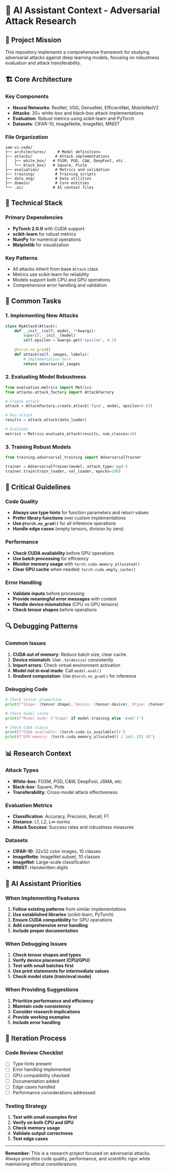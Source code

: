 # 🧠 AI Assistant Context - Adversarial Attack Research

## 🎯 Project Mission
This repository implements a comprehensive framework for studying adversarial attacks against deep learning models, focusing on robustness evaluation and attack transferability.

## 🏗️ Core Architecture

### Key Components
- **Neural Networks**: ResNet, VGG, DenseNet, EfficientNet, MobileNetV2
- **Attacks**: 30+ white-box and black-box attack implementations
- **Evaluation**: Robust metrics using scikit-learn and PyTorch
- **Datasets**: CIFAR-10, ImageNette, ImageNet, MNIST

### File Organization
```
sem-vi-code/
├── architectures/     # Model definitions
├── attacks/          # Attack implementations
│   ├── white_box/   # FGSM, PGD, C&W, DeepFool, etc.
│   └── black_box/   # Square, Pixle
├── evaluation/       # Metrics and validation
├── training/         # Training scripts
├── data_eng/         # Data utilities
├── domain/           # Core entities
└── .ai/             # AI context files
```

## 🔧 Technical Stack

### Primary Dependencies
- **PyTorch 2.0.0** with CUDA support
- **scikit-learn** for robust metrics
- **NumPy** for numerical operations
- **Matplotlib** for visualization

### Key Patterns
- All attacks inherit from base `Attack` class
- Metrics use scikit-learn for reliability
- Models support both CPU and GPU operations
- Comprehensive error handling and validation

## 🎯 Common Tasks

### 1. Implementing New Attacks
```python
class MyAttack(Attack):
    def __init__(self, model, **kwargs):
        super().__init__(model)
        self.epsilon = kwargs.get('epsilon', 0.1)
    
    @torch.no_grad()
    def attack(self, images, labels):
        # Implementation here
        return adversarial_images
```

### 2. Evaluating Model Robustness
```python
from evaluation.metrics import Metrics
from attacks.attack_factory import AttackFactory

# Create attack
attack = AttackFactory.create_attack('fgsm', model, epsilon=0.03)

# Run attack
results = attack.attack(data_loader)

# Evaluate
metrics = Metrics.evaluate_attack(results, num_classes=10)
```

### 3. Training Robust Models
```python
from training.adversarial_training import AdversarialTrainer

trainer = AdversarialTrainer(model, attack_type='pgd')
trainer.train(train_loader, val_loader, epochs=100)
```

## 🚨 Critical Guidelines

### Code Quality
- **Always use type hints** for function parameters and return values
- **Prefer library functions** over custom implementations
- **Use `@torch.no_grad()`** for all inference operations
- **Handle edge cases** (empty tensors, division by zero)

### Performance
- **Check CUDA availability** before GPU operations
- **Use batch processing** for efficiency
- **Monitor memory usage** with `torch.cuda.memory_allocated()`
- **Clear GPU cache** when needed: `torch.cuda.empty_cache()`

### Error Handling
- **Validate inputs** before processing
- **Provide meaningful error messages** with context
- **Handle device mismatches** (CPU vs GPU tensors)
- **Check tensor shapes** before operations

## 🔍 Debugging Patterns

### Common Issues
1. **CUDA out of memory**: Reduce batch size, clear cache
2. **Device mismatch**: Use `.to(device)` consistently
3. **Import errors**: Check virtual environment activation
4. **Model not in eval mode**: Call `model.eval()`
5. **Gradient computation**: Use `@torch.no_grad()` for inference

### Debugging Code
```python
# Check tensor properties
print(f"Shape: {tensor.shape}, Device: {tensor.device}, Dtype: {tensor.dtype}")

# Check model state
print(f"Model mode: {'train' if model.training else 'eval'}")

# Check CUDA status
print(f"CUDA available: {torch.cuda.is_available()}")
print(f"GPU memory: {torch.cuda.memory_allocated() / 1e9:.2f} GB")
```

## 📊 Research Context

### Attack Types
- **White-box**: FGSM, PGD, C&W, DeepFool, JSMA, etc.
- **Black-box**: Square, Pixle
- **Transferability**: Cross-model attack effectiveness

### Evaluation Metrics
- **Classification**: Accuracy, Precision, Recall, F1
- **Distance**: L1, L2, L∞ norms
- **Attack Success**: Success rates and robustness measures

### Datasets
- **CIFAR-10**: 32x32 color images, 10 classes
- **ImageNette**: ImageNet subset, 10 classes
- **ImageNet**: Large-scale classification
- **MNIST**: Handwritten digits

## 🎯 AI Assistant Priorities

### When Implementing Features
1. **Follow existing patterns** from similar implementations
2. **Use established libraries** (scikit-learn, PyTorch)
3. **Ensure CUDA compatibility** for GPU operations
4. **Add comprehensive error handling**
5. **Include proper documentation**

### When Debugging Issues
1. **Check tensor shapes and types**
2. **Verify device placement (CPU/GPU)**
3. **Test with small batches first**
4. **Use print statements for intermediate values**
5. **Check model state (train/eval mode)**

### When Providing Suggestions
1. **Prioritize performance and efficiency**
2. **Maintain code consistency**
3. **Consider research implications**
4. **Provide working examples**
5. **Include error handling**

## 🔄 Iteration Process

### Code Review Checklist
- [ ] Type hints present
- [ ] Error handling implemented
- [ ] GPU compatibility checked
- [ ] Documentation added
- [ ] Edge cases handled
- [ ] Performance considerations addressed

### Testing Strategy
1. **Test with small examples first**
2. **Verify on both CPU and GPU**
3. **Check memory usage**
4. **Validate output correctness**
5. **Test edge cases**

---

**Remember**: This is a research project focused on adversarial attacks. Always prioritize code quality, performance, and scientific rigor while maintaining ethical considerations.
